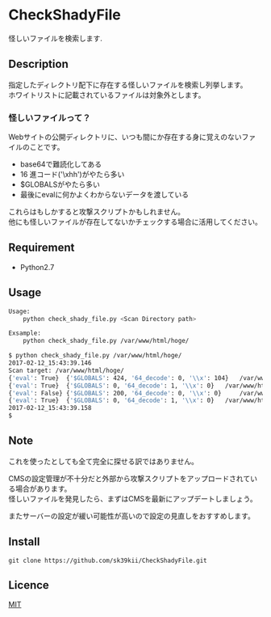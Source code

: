 # CheckShadyFile

怪しいファイルを検索します.

## Description

指定したディレクトリ配下に存在する怪しいファイルを検索し列挙します。  
ホワイトリストに記載されているファイルは対象外とします。

### 怪しいファイルって？

Webサイトの公開ディレクトリに、いつも間にか存在する身に覚えのないファイルのことです。  

* base64で難読化してある
* 16 進コード('\xhh')がやたら多い
* $GLOBALSがやたら多い
* 最後にevalに何かよくわからないデータを渡している

これらはもしかすると攻撃スクリプトかもしれません。  
他にも怪しいファイルが存在してないかチェックする場合に活用してください。  

## Requirement

- Python2.7

## Usage

```bash
Usage:
    python check_shady_file.py <Scan Directory path>

Exsample:
    python check_shady_file.py /var/www/html/hoge/
```

```bash
$ python check_shady_file.py /var/www/html/hoge/
2017-02-12_15:43:39.146
Scan target: /var/www/html/hoge/
{'eval': True}	{'$GLOBALS': 424, '64_decode': 0, '\\x': 104}  	/var/www/html/hoge/proxy01.php
{'eval': True}	{'$GLOBALS': 0, '64_decode': 1, '\\x': 0}  	/var/www/html/hoge/template03.php
{'eval': False}	{'$GLOBALS': 200, '64_decode': 0, '\\x': 0}  	/var/www/html/hoge/public/test.css
{'eval': True}	{'$GLOBALS': 0, '64_decode': 1, '\\x': 0}  	/var/www/html/hoge/public/utf00.php
2017-02-12_15:43:39.158
$ 
```

## Note
これを使ったとしても全て完全に探せる訳ではありません。  

CMSの設定管理が不十分だと外部から攻撃スクリプトをアップロードされている場合があります。  
怪しいファイルを発見したら、まずはCMSを最新にアップデートしましょう。  

またサーバーの設定が緩い可能性が高いので設定の見直しをおすすめします。


## Install

```
git clone https://github.com/sk39kii/CheckShadyFile.git
```

## Licence
[MIT](https://github.com/sk39kii/CheckShadyFile/blob/master/LICENSE)
